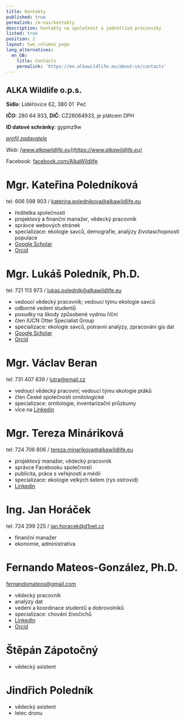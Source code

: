 ```yaml
---
title: Kontakty
published: true
permalink: /o-nas/kontakty
description: kontakty na společnost a jednotlivé pracovníky
listed: true
position: 2
layout: two_columns_page
lang_alternatives:
  en_GB:
    title: Contacts
    permalink: 'https://en.alkawildlife.eu/about-us/contacts'
---
```

## ALKA Wildlife o.p.s.

**Sídlo**: Lidéřovice 62, 380 01  Peč 

**IČO**: 280 64 933, **DIČ**: CZ28064933, je plátcem DPH

**ID datové schránky**: gypmz9w

_[profil zadavatele](https://www.vhodne-uverejneni.cz/profil/28064933)_

_Web: [www.alkawildlife.eu](https://www.alkawildlife.eu)_

Facebook: [facebook.com/AlkaWildlife](https://www.facebook.com/AlkaWildlife)

# Mgr. Kateřina Poledníková

tel: 606 598 903 / katerina.polednikova@alkawildlife.eu

* ředitelka společnosti
* projektový a finanční manažer, vědecký pracovník
* správce webových stránek
* specializace: ekologie savců, demografie, analýzy životaschopnosti populace
* [Google Scholar](https://scholar.google.com/citations?user=2Wmm6m8AAAAJ&hl=cs)
* [Orcid](https://orcid.org/0000-0002-2459-9455)

# Mgr. Lukáš Poledník, Ph.D.

tel: 721 113 973 / lukas.polednik@alkawildlife.eu

* vedoucí vědecký pracovník; vedoucí týmu ekologie savců
* odborné vedení studentů
* posudky na škody způsobené vydrou říční
* člen IUCN Otter Specialist Group
* specializace: ekologie savců, potravní analýzy, zpracování gis dat
* [Google Scholar](https://scholar.google.cz/citations?hl=en&user=MrYq0MMAAAAJ&view_op=list_works&sortby=pubdate)
* [Orcid](https://orcid.org/0000-0001-9081-4961)

# Mgr. Václav Beran

tel: 731 407 839 / lutra@email.cz 

* vedoucí vědecký pracovní; vedoucí týmu ekologie ptáků
* člen České společnosti ornitologické
* specializace: ornitologie, inventarizační průzkumy 
* více na [Linkedin](https://www.linkedin.com/in/václav-beran-5709705a)

# Mgr. Tereza Mináriková

tel: 724 706 806 / tereza.minarikova@alkawildlife.eu

* projektový manažer, vědecký pracovník
* správce Facebooku společnosti
* publicita, práce s veřejností a médii
* specializace: ekologie velkých šelem (rys ostrovid)
* [Linkedin](https://cz.linkedin.com/in/tereza-mináriková-a6382753)

# Ing. Jan Horáček

tel: 724 299 225 / jan.horacek@d1net.cz

* finanční manažer
* ekonomie, administrativa

# Fernando Mateos-González, Ph.D.

fernandomateos@gmail.com 

* vědecký pracovník
* analýzy dat
* vedení a koordinace studentů a dobrovolníků
* specializace: chování živočichů
* [LinkedIn](linkedin.com/in/fernandomateosgonzalez) 
* [Orcid](https://orcid.org/0000-0001-6765-8761)

# Štěpán Zápotočný

* vědecký asistent

# Jindřich Poledník

* vědecký asistent
* letec dronu
